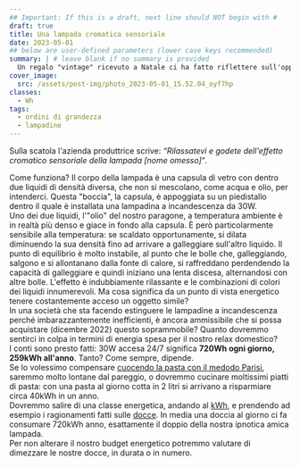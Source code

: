 ```yaml
---
## Important: If this is a draft, next line should NOT begin with #
draft: true
title: Una lampada cromatica sensoriale
date: 2023-05-01
## below are user-defined parameters (lower case keys recommended)
summary: | # leave blank if no summary is provided
  Un regalo "vintage" ricevuto a Natale ci ha fatto riflettere sull'opportunità di un soprammobile che sta perennemente acceso e consuma...quanto?
cover_image: 
  src: /assets/post-img/photo_2023-05-01_15.52.04_oyf7hp
classes:
  - Wh
tags:
  - ordini di grandezza
  - lampadine
---
```


Sulla scatola l'azienda produttrice scrive: _“Rilassatevi e godete dell'effetto cromatico sensoriale della lampada [nome omesso]“_.

Come funziona? Il corpo della lampada è una capsula di vetro con dentro due liquidi di densità diversa, che non si mescolano, come acqua e olio, per intenderci. Questa "boccia", la capsula, è appoggiata su un piedistallo dentro il quale è installata una lampadina a incandescenza da 30W.  
Uno dei due liquidi, l'"olio" del nostro paragone, a temperatura ambiente è in realtà più denso e giace in fondo alla capsula. &Egrave; per&ograve; particolarmente sensibile alla temperatura: se scaldato opportunamente, si dilata diminuendo la sua densità fino ad arrivare a galleggiare sull'altro liquido. Il punto di equilibrio è molto instabile, al punto che le bolle che, galleggiando, salgono e si allontanano dalla fonte di calore, si raffreddano perdendendo la capacit&agrave; di galleggiare e quindi iniziano una lenta discesa, alternandosi con altre bolle. 
L'effetto è indubbiamente rilassante e le combinazioni di colori dei liquidi innumerevoli. Ma cosa significa da un punto di vista energetico tenere costantemente acceso un oggetto simile?  
In una società che sta facendo estinguere le lampadine a incandescenza perch&eacute; imbarazzantemente inefficienti, è ancora ammissibile che si possa acquistare (dicembre 2022) questo soprammobile? Quanto dovremmo sentirci in colpa in termini di energia spesa per il nostro relax domestico?  
I conti sono presto fatti: 30W accesa 24/7 significa **720Wh ogni giorno, 259kWh all'anno**. Tanto? Come sempre, dipende.  
Se lo volessimo compensare [cuocendo la pasta con il medodo Parisi](/articles/la-pasta-alla-parisi-1/), saremmo molto lontane dal pareggio, o dovremmo cucinare moltissimi piatti di pasta: con una pasta al giorno cotta in 2 litri si arrivano a risparmiare circa 40kWh in un anno.  
Dovremmo salire di una classe energetica, andando al [kWh](/classes/kwh), e prendendo ad esempio i ragionamenti fatti sulle [docce](/articles/rescoprire-lacqua-calda/). In media una doccia al giorno ci fa consumare 720kWh anno, esattamente il doppio della nostra ipnotica amica lampada.  
Per non alterare il nostro budget energetico potremmo valutare di dimezzare le nostre docce, in durata o in numero.

<!--
  created 2023-05-01 14:53:43.160563 +0200 CEST m=+0.123751168
-->